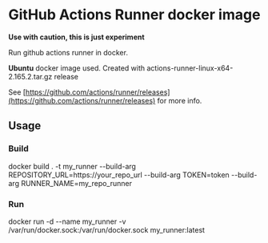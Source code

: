 # GitHub Actions Runner docker image

**Use with caution, this is just experiment**

Run github actions runner in docker.

**Ubuntu** docker image used.
Created with actions-runner-linux-x64-2.165.2.tar.gz release

See [https://github.com/actions/runner/releases](https://github.com/actions/runner/releases) for more info.

## Usage

### Build

docker build . -t my_runner --build-arg REPOSITORY_URL=https://your_repo_url --build-arg TOKEN=token --build-arg RUNNER_NAME=my_repo_runner

### Run

docker run -d --name my_runner -v /var/run/docker.sock:/var/run/docker.sock my_runner:latest
